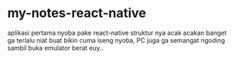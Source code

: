 # my-notes-react-native


aplikasi pertama nyoba pake react-native
struktur nya acak acakan banget ga terlalu niat buat bikin cuma iseng nyoba, PC juga ga semangat ngoding sambil buka emulator
berat euy..
